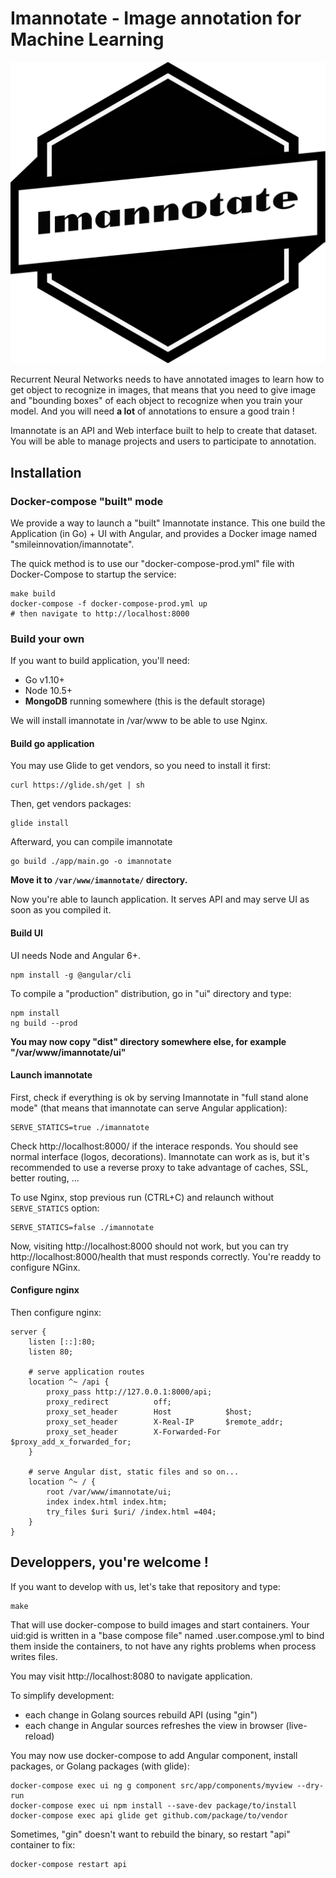 # Imannotate - Image annotation for Machine Learning

![](ui/src/assets/logo-dark.svg)

Recurrent Neural Networks needs to have annotated images to learn how to get object to recognize in images, that means that you need to give image and "bounding boxes" of each object to recognize when you train your model. And you will need **a lot** of annotations to ensure a good train !

Imannotate is an API and Web interface built to help to create that dataset. You will be able to manage projects and users to participate to annotation.

## Installation

### Docker-compose "built" mode

We provide a way to launch a "built" Imannotate instance. This one build the Application (in Go) + UI with Angular, and provides a Docker image named "smileinnovation/imannotate".

The quick method is to use our "docker-compose-prod.yml" file with Docker-Compose to startup the service:

```
make build
docker-compose -f docker-compose-prod.yml up
# then navigate to http://localhost:8000
```

### Build your own

If you want to build application, you'll need:

- Go v1.10+
- Node 10.5+
- **MongoDB** running somewhere (this is the default storage)

We will install imannotate in /var/www to be able to use Nginx.

#### Build go application

You may use Glide to get vendors, so you need to install it first:

```
curl https://glide.sh/get | sh
```


Then, get vendors packages:

```
glide install
```


Afterward, you can compile imannotate

```
go build ./app/main.go -o imannotate
```

**Move it to `/var/www/imannotate/` directory.**

Now you're able to launch application. It serves API and may serve UI as soon as you compiled it.

#### Build UI

UI needs Node and Angular 6+.

```
npm install -g @angular/cli
```


To compile a "production" distribution, go in "ui" directory and type:

```
npm install
ng build --prod
```


**You may now copy "dist" directory somewhere else, for example "/var/www/imannotate/ui"**

#### Launch imannotate

First, check if everything is ok by serving Imannotate in "full stand alone mode" (that means that imannotate can serve Angular application):

```
SERVE_STATICS=true ./imannatote
```

Check http://localhost:8000/ if the interace responds. You should see normal interface (logos, decorations). Imannotate can work as is, but it's recommended to use a reverse proxy to take advantage of caches, SSL, better routing, ...


To use Nginx, stop previous run (CTRL+C) and relaunch without `SERVE_STATICS` option:

```
SERVE_STATICS=false ./imannotate
```

Now, visiting http://localhost:8000 should not work, but you can try http://localhost:8000/health that must responds correctly. You're readdy to configure NGinx.


#### Configure nginx

Then configure nginx:

```
server {
    listen [::]:80;
    listen 80;

    # serve application routes
    location ^~ /api {
        proxy_pass http://127.0.0.1:8000/api;
        proxy_redirect          off;
        proxy_set_header        Host            $host;
        proxy_set_header        X-Real-IP       $remote_addr;
        proxy_set_header        X-Forwarded-For $proxy_add_x_forwarded_for;
    }

    # serve Angular dist, static files and so on...
    location ^~ / {
        root /var/www/imannotate/ui;
        index index.html index.htm;
        try_files $uri $uri/ /index.html =404;
    }
}

```


## Developpers, you're welcome !

If you want to develop with us, let's take that repository and type:

```
make
```

That will use docker-compose to build images and start containers. Your uid:gid is written in a "base compose file" named .user.compose.yml to bind them inside the containers, to not have any rights problems when process writes files.

You may visit http://localhost:8080 to navigate application.

To simplify development:

- each change in Golang sources rebuild API (using "gin")
- each change in Angular sources refreshes the view in browser (live-reload)

You may now use docker-compose to add Angular component, install packages, or Golang packages (with glide):


```
docker-compose exec ui ng g component src/app/components/myview --dry-run
docker-compose exec ui npm install --save-dev package/to/install
docker-compose exec api glide get github.com/package/to/vendor

```

Sometimes, "gin" doesn't want to rebuild the binary, so restart "api" container to fix:

```
docker-compose restart api
```
